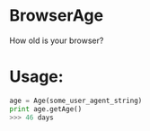 BrowserAge
==========

How old is your browser?

# Usage:
```python
age = Age(some_user_agent_string)
print age.getAge()
>>> 46 days
```